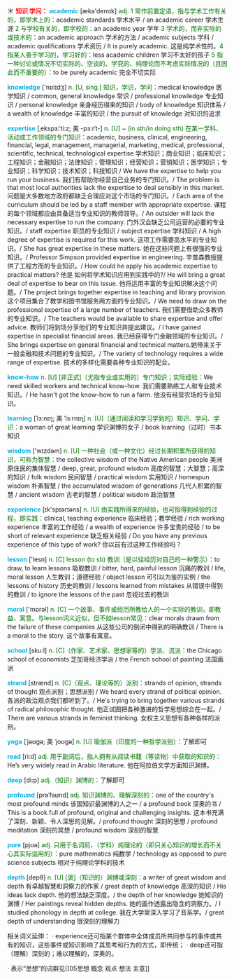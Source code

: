 ☀ <font color="red">**知识 学问：**</font>
<font color="sky blue">**academic**</font> [ækə'demɪk] 
<font color="rgb(227, 108, 9)">adj. 1 常作前置定语，指与学术工作有关的，即学术上的：</font>academic standards 学术水平 / an academic career 学术生涯 <font color="rgb(227, 108, 9)">2 与学校有关的，即学校的：</font>an academic year 学年 <font color="rgb(227, 108, 9)">3 学术的，而非实际的或技术的：</font>an academic approach 学术的方法 / academic subjects 学科 / academic qualifications 学术资历 / It is purely academic. 这是纯学术性的。<font color="rgb(227, 108, 9)">4 指某人善于学习的，学习好的：</font>less academic children 学习不太好的孩子 <font color="rgb(227, 108, 9)">5 指一种讨论或情况不切实际的、空谈的、学究的、纯理论而不考虑实际情况的（且因此而不重要的）：</font>to be purely academic 完全不切实际

<font color="sky blue">**knowledge**</font> ['nɒlɪdӡ] 
<font color="rgb(227, 108, 9)">n. [U, sing.] 知识，学识，学问：</font>medical knowledge 医学知识 / common, general knowledge 常识 / professional knowledge 专业知识 / personal knowledge 亲身经历得来的知识 / body of knowledge 知识体系 / a wealth of knowledge 丰富的知识 / the pursuit of knowledge 对知识的追求
                      
<font color="sky blue">**expertise**</font> [ˌekspɜ:ˈti:z; 美 -pɜ:rˈt-]
<font color="rgb(227, 108, 9)">n. [U] ~ (in sth/in doing sth) 在某一学科、活动或工作领域的专门知识：</font>academic, business, clinical, engineering, financial, legal, management, managerial, marketing, medical, professional, scientific, technical, technological expertise 学术知识；商业知识；临床知识；工程知识；金融知识；法律知识；管理知识；经营知识；营销知识；医学知识；专业知识；科学知识；技术知识；科技知识 / We have the expertise to help you run your business. 我们有帮助你经营自己业务的专门知识。/ The problem is that most local authorities lack the expertise to deal sensibly in this market. 问题是大多数地方政府都缺乏合理应对这个市场的专门知识。/ Each area of the curriculum should be led by a staff member with appropriate expertise. 课程的每个领域都应由具备适当专业知识的教师领导。/ An outsider will lack the necessary expertise to run the company. 门外汉会缺乏公司运营的必要的专业知识。/ staff expertise 职员的专业知识 / subject expertise 学科知识 / A high degree of expertise is required for this work. 这项工作需要高水平的专业知识。/ She has great expertise in these matters. 她在这些问题上有很强的专业知识。/ Professor Simpson provided expertise in engineering. 辛普森教授提供了工程方而的专业知识。/ How could he apply his academic expertise to practical matters? 他是 如何将学术知识应用到实践中的?/ He will bring a great deal of expertise to bear on this issue. 他将运用丰富的专业知识解决这个问题。/ The project brings together expertise in teaching and library provision. 这个项目集合了教学和图书馆服务两方面的专业知识。/ We need to draw on the professional expertise of a large number of teachers. 我们需要借助众多教师的专业知识。/ The teachers would be available to share expertise and offer advice. 教师们将到场分享他们的专业知识并提出建议。/ I have gained expertise in specialist financial areas. 我已经获得专门金融领域的专业知识。/ She brings expertise on general financial and technical matters.她带来关于一般金融和技术问题的专业知识。/ The variety of technology requires a wide range of expertise. 技术的多样化需要各种专业知识的配合。
           
<font color="sky blue">**know-how**</font>
<font color="rgb(227, 108, 9)">n. [U] [非正式]（尤指专业或实用的）专门知识；实际经验：</font>We need skilled workers and technical know-how. 我们需要熟练工人和专业技术知识。/ He hasn't got the know-how to run a farm. 他没有经营农场的专业知识。

<font color="sky blue">**learning**</font> [ˈlɜ:nɪŋ; 美 ˈlɜ:rnɪŋ]
<font color="rgb(227, 108, 9)">n. [U]（通过阅读和学习学到的）知识、学问、学识：</font>a woman of great learning 学识渊博的女子 / book learning（过时）书本知识

<font color="sky blue">**wisdom**</font> ['wɪzdəm] 
<font color="rgb(227, 108, 9)">n. [U] 一种社会（或一种文化）经过长期积累所获得的知识，可称为智慧：</font>the collective wisdom of the Native American people 美洲原住民的集体智慧 / deep, great, profound wisdom 高度的智慧；大智慧；高深的知识 / folk wisdom 民间智慧 / practical wisdom 实用知识 / homespun wisdom 朴素智慧 / the accumulated wisdom of generations 几代人积累的智慧 / ancient wisdom 古老的智慧 / political wisdom 政治智慧

<font color="sky blue">**experience**</font> [ɪk'spɪərɪəns] 
<font color="rgb(227, 108, 9)">n. [U] 由实践所得来的经验，也可指得到经验的过程，即实践：</font>clinical, teaching experience 临床经验；教学经验 / rich working experience 丰富的工作经验 / a wealth of experience 许多宝贵的经验 / to be short of relevant experience 缺乏相关经验 / Do you have any previous experience of this type of work? 你以前有过这种工作经验吗？ 

<font color="sky blue">**lesson**</font> ['lesn] 
<font color="rgb(227, 108, 9)">n. [C] lesson (to sb) 教训（是以往经历对自己的一种警示）：</font>to draw, to learn lessons 吸取教训 / bitter, hard, painful lesson 沉痛的教训 / life, moral lesson 人生教训；道德经验 / object lesson 可引以为鉴的实例 / the lessons of history 历史的教训 / lessons learned from mistakes 从错误中得到的教训 / to ignore the lessons of the past 忽视过去的教训

<font color="sky blue">**moral**</font> ['mɒrəl] 
<font color="rgb(227, 108, 9)">n. [C] 一个故事、事件或经历所教给人的一个实际的教训，即教益、寓意。与lesson词义近似，但不如lesson常见：</font>clear morals drawn from the failure of these companies 从这些公司的倒闭中得到的明确教训 / There is a moral to the story. 这个故事有寓意。

<font color="sky blue">**school**</font> [sku:l] 
<font color="rgb(227, 108, 9)">n. [C]（作家、艺术家、思想家等的）学派、流派：</font>the Chicago school of economists 芝加哥经济学派 / the French school of painting 法国画派
           
<font color="sky blue">**strand**</font> [strænd]
<font color="rgb(227, 108, 9)">n. [C]（观点、理论等的）派别：</font>strands of opinion, strands of thought 观点派别；思想派别 / We heard every strand of political opinion. 各派的政治观点我们都听到了。/ He's trying to bring together various strands of radical philosophic thought. 他正试图把各种激进的哲学思想综合在一起。/ There are various strands in feminist thinking. 女权主义思想有各种各样的派别。
           
<font color="sky blue">**yoga**</font> [ˈjəʊgə; 美 ˈjoʊgə]
<font color="rgb(227, 108, 9)">n. [U] 瑜伽派（印度的一种哲学派别）：</font>了解即可

<font color="sky blue">**read**</font> [ri:d] 
<font color="rgb(227, 108, 9)">adj. 用于副词后，指人拥有从阅读书籍（等读物）中获取的知识的：</font>He’s very widely read in Arabic literature. 他在阿拉伯文学方面知识渊博。

<font color="sky blue">**deep**</font> [di:p] 
<font color="rgb(227, 108, 9)">adj.（知识）渊博的：</font>了解即可
           
<font color="sky blue">**profound**</font> [prəˈfaʊnd]
<font color="rgb(227, 108, 9)">adj. 知识渊博的、理解深刻的：</font>one of the country's most profound minds 该国知识最渊博的人之一 / a profound book 深奥的书 / This is a book full of profound, original and challenging insights. 这本书充满了深刻、新颖、令人深思的见解。/ profound thought 深刻的思想 / profound meditation 深刻的冥想 / profound wisdom 深刻的智慧

<font color="sky blue">**pure**</font> [pjʊə] 
<font color="rgb(227, 108, 9)">adj. 只用于名词前，（学科）纯理论的（即只关心知识的增长而不关心其实际运用的）：</font>pure mathematics 纯数学 / technology as opposed to pure science subjects 相对于纯理论学科的技术

<font color="sky blue">**depth**</font> [depθ] 
<font color="rgb(227, 108, 9)">n. [U] [褒]（知识的）渊博或深刻：</font>a writer of great wisdom and depth 有卓越智慧和洞察力的作家 / great depth of knowledge 高深的知识 / His ideas lack depth. 他的想法缺乏深度。/ the depth of her knowledge 她知识的渊博 / Her paintings reveal hidden depths. 她的画作透露出隐含的洞察力。/ I studied phonology in depth at college. 我在大学里深入学习了音系学。/ great depth of understanding 很深刻的理解力

相关词义延伸：
· experience还可指某个群体中全体成员所共同参与的事件或共有的知识，这些事件或知识影响了其思考和行为的方式，即传统；
· deep还可指（理解）深刻的；难以理解的，深奥的。

· 表示“思想”的词群见[[05思想 概念 观点 想法 主意]]
